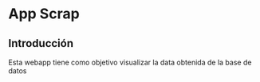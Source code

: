 # App Scrap

## Introducción

Esta webapp tiene como objetivo visualizar la data obtenida de la base de datos  
